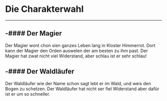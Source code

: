 # Die Charakterwahl 
---

-#### Der Magier
---
Der Magier wont chon sien ganzes Leben lang in Kloster Himmerrot.
Dort kann der Magier den Orden auswelen der am besten zu ihm past.
Der Magier hat zwat nicht viel Widerstand, aber schlau ist er sehr schlau!

-#### Der Waldläufer
---
Der Waldläufer wie der Name schon sagt lebt er im Wald, und weis den Bogen zu schetzen.
Der Waldläufer hat nicht ser fiel Widerstand aber dafür ist er um so schneller.  

